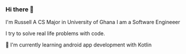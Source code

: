 ### Hi there 👋
I'm Russell
A CS Major in University of Ghana
I am a Software Engineeer

I try to solve real life problems with code.

🧠 I'm currently learning android app development with Kotlin

